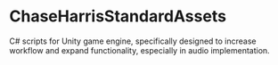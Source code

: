 # ChaseHarrisStandardAssets
C# scripts for Unity game engine, specifically designed to increase workflow and expand functionality, especially in audio implementation.
